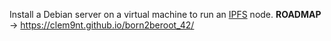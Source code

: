 Install a Debian server on a virtual machine to run an [IPFS](https://ipfs.io/) node.
**ROADMAP** -> https://clem9nt.github.io/born2beroot_42/
